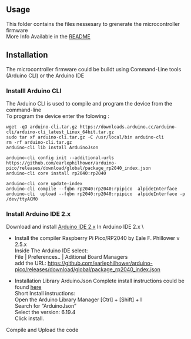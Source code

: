 ## Usage
This folder contains the files nessesary to grenerate the microcontroller firmware \
More Info Available in the [README](/ArduinoV2/alpideInterface/README.md) 

## Installation

The microcontroller firmware could be buildt using Command-Line tools (Arduino CLI) or the Arduino IDE 

### Installl Arduino CLI

The Arduino CLI is used to compile and program the device from the command-line \
To program the device enter the folowing :

```
wget -qO arduino-cli.tar.gz https://downloads.arduino.cc/arduino-cli/arduino-cli_latest_Linux_64bit.tar.gz
sudo tar xf arduino-cli.tar.gz -C /usr/local/bin arduino-cli
rm -rf arduino-cli.tar.gz
arduino-cli lib install ArduinoJson
 
arduino-cli config init --additional-urls https://github.com/earlephilhower/arduino-pico/releases/download/global/package_rp2040_index.json
arduino-cli core install rp2040:rp2040

arduino-cli core update-index
arduino-cli compile --fqbn rp2040:rp2040:rpipico  alpideInterface 
arduino-cli  upload --fqbn rp2040:rp2040:rpipico  alpideInterface -p /dev/ttyACM0
```

### Install Arduino IDE 2.x
Download and install  [Arduino IDE 2.x](https://github.com/arduino/arduino-ide)
In Arduino IDE 2.x \ 
-  Install the compiler Raspberry Pi Pico/RP2040 by Eale F. Phillower v 2.5.x \
      Inside The Arduino IDE select: \
         File | Preferences.. | Aditional Board Managers \
        add the URL: https://github.com/earlephilhower/arduino-pico/releases/download/global/package_rp2040_index.json
 
 
- Installation Library ArduinoJson
     Complete install instructions could be found [here](https://arduinojson.org/v6/doc/installation/) \
     Short Install instructions: \
       Open the Arduino Library Manager  [Ctrl] + [Shift] + I \
       Search for “ArduinoJson” \
       Select the version: 6.19.4   \
       Click install. 

Compile and Upload the code
